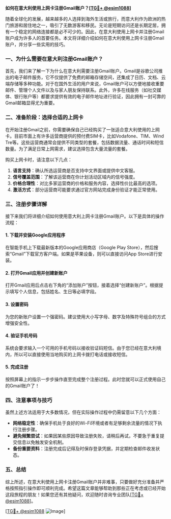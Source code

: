 **如何在意大利使用上网卡注册Gmail账户？[[TG💪+ @esim1088](https://t.me/s/esim1088)]**

随着全球化的发展，越来越多的人选择到海外生活或旅行，而意大利作为欧洲的热门旅游和居住地之一，吸引了无数游客和移民。无论是短期访问还是长期定居，拥有一个稳定的网络连接都是必不可少的。因此，在意大利使用上网卡并注册Gmail账户成为许多人的首要任务。本文将详细介绍如何在意大利使用上网卡注册Gmail账户，并分享一些实用的技巧。

### 一、为什么需要在意大利注册Gmail账户？

首先，我们来了解一下为什么在意大利需要注册Gmail账户。Gmail是谷歌公司推出的电子邮件服务，它不仅提供了免费的邮箱存储空间，还集成了日历、文档、云端存储等多种功能。对于在国外生活的用户来说，Gmail账户可以方便地接收重要邮件、管理个人文件以及与家人朋友保持联系。此外，许多在线服务（如社交媒体、银行账户等）都要求提供有效的电子邮件地址进行验证，因此拥有一封可靠的Gmail邮箱显得尤为重要。

### 二、准备阶段：选择合适的上网卡

在开始注册Gmail之前，你需要确保自己已经购买了一张适合意大利使用的上网卡。目前市面上有许多运营商提供的预付费SIM卡，比如Vodafone、TIM、Wind Tre等。这些运营商通常会提供不同类型的套餐，包括数据流量、通话时间和短信数量。为了满足日常上网需求，建议选择包含大量流量的套餐。

购买上网卡时，请注意以下几点：
1. **语言支持**：确认所选运营商是否支持中文界面或提供中文客服。
2. **信号覆盖范围**：了解该运营商在你计划活动区域内的信号强度。
3. **价格合理性**：对比多家运营商的价格和服务内容，选择性价比最高的选项。
4. **激活方式**：部分运营商可能要求通过官方网站完成身份验证才能正常使用。

### 三、注册步骤详解

接下来我们将详细介绍如何使用意大利上网卡注册Gmail账户。以下是具体的操作流程：

#### 1. 下载并安装Google应用程序
在智能手机上下载最新版本的Google应用商店（Google Play Store），然后搜索“Gmail”下载官方客户端。如果是苹果设备，则可以直接访问App Store进行安装。

#### 2. 打开Gmail应用并创建新账户
打开Gmail应用后点击右下角的“添加账户”按钮，接着选择“创建新账户”。根据提示填写个人信息，包括姓名、生日等必填字段。

#### 3. 设置密码
为您的新账户设置一个强密码。建议使用大小写字母、数字及特殊符号组合的方式增强安全性。

#### 4. 验证手机号码
系统会要求输入一个可用的手机号码以接收验证码短信。由于您已经在意大利境内，所以可以直接使用当地购买的上网卡拨打电话或接收短信。

#### 5. 完成注册
按照屏幕上的指示一步步操作直至完成整个注册过程。此时您就可以正式使用自己的Gmail账户了！

### 四、注意事项与技巧

虽然上述方法适用于大多数情况，但在实际操作过程中仍需留意以下几个方面：

- **网络稳定性**：确保手机处于良好的Wi-Fi环境或者有足够剩余流量的情况下执行注册步骤。
- **避免频繁尝试**：如果因某些原因导致注册失败，请稍后再试，不要急于重复提交信息以免触发安全机制。
- **备份重要资料**：注册完成后记得及时保存登录凭据，并定期检查邮件收发状态。

### 五、总结

综上所述，在意大利使用上网卡注册Gmail账户并非难事，只要做好充分准备并严格按照指引操作即可顺利完成。希望这篇文章能够帮助到那些正在考虑或已经开始这段旅程的朋友！如果您还有其他疑问，欢迎随时咨询专业团队[[TG💪+ @esim1088](https://t.me/s/esim1088)]。

[[TG💪+ @esim1088](https://t.me/s/esim1088) ![Image](https://i.postimg.cc/4NQfJmqS/Snipaste-2025-05-13-00-14-12.png)]